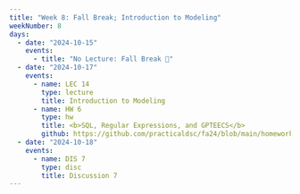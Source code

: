 ```yaml
---
title: "Week 8: Fall Break; Introduction to Modeling"
weekNumber: 8
days:
  - date: "2024-10-15"
    events:
      - title: "No Lecture: Fall Break 🍁"
  - date: "2024-10-17"
    events:
      - name: LEC 14
        type: lecture
        title: Introduction to Modeling
      - name: HW 6
        type: hw
        title: <b>SQL, Regular Expressions, and GPTEECS</b>
        github: https://github.com/practicaldsc/fa24/blob/main/homeworks/hw06/hw06.ipynb
  - date: "2024-10-18"
    events:
      - name: DIS 7
        type: disc
        title: Discussion 7
---
```

